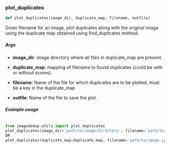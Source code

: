 ### plot\_duplicates
```python
def plot_duplicates(image_dir, duplicate_map, filename, outfile)
```
Given filename for an image, plot duplicates along with the original image using the duplicate map obtained using find_duplicates method.


##### Args
* **image_dir**: image directory where all files in duplicate_map are present.

* **duplicate_map**: mapping of filename to found duplicates (could be with or without scores).

* **filename**: Name of the file for which duplicates are to be plotted, must be a key in the duplicate_map

* **outfile**: Name of the file to save the plot.

##### Example usage
```python

from imagededup.utils import plot_duplicates
plot_duplicates(image_dir='path/to/image/directory', filename='path/to/image.jpg')
OR
plot_duplicates(duplicate_map=duplicate_map, filename='path/to/image.jpg')

```

